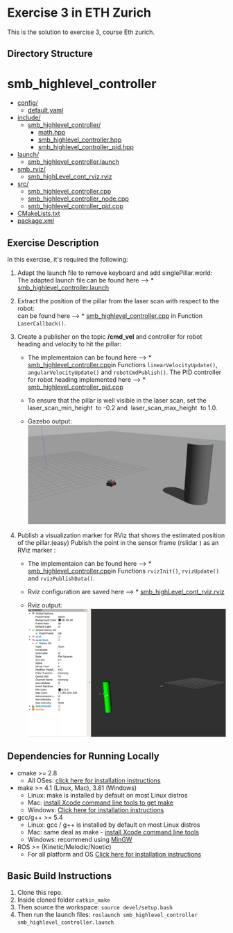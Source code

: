 # Exercise 3 in ETH Zurich
This is the solution to exercise 3, course Eth zurich. 

## Directory Structure
# smb_highlevel_controller

* [config/](./smb_highlevel_controller/config)
  * [default.yaml](./smb_highlevel_controller/config/default.yaml)
* [include/](./smb_highlevel_controller/include)
  * [smb_highlevel_controller/](./smb_highlevel_controller/include/smb_highlevel_controller)
    * [math.hpp](./smb_highlevel_controller/include/smb_highlevel_controller/math.hpp)
    * [smb_highlevel_controller.hpp](./smb_highlevel_controller/include/smb_highlevel_controller/smb_highlevel_controller.hpp)
    * [smb_highlevel_controller_pid.hpp](./smb_highlevel_controller/include/smb_highlevel_controller/smb_highlevel_controller_pid.hpp)
* [launch/](./smb_highlevel_controller/launch)
  * [smb_highlevel_controller.launch](./smb_highlevel_controller/launch/smb_highlevel_controller.launch)
* [smb_rviz/](./smb_highlevel_controller/smb_rviz)
  * [smb_highLevel_cont_rviz.rviz](./smb_highlevel_controller/smb_rviz/smb_highLevel_cont_rviz.rviz)
* [src/](./smb_highlevel_controller/src)
  * [smb_highlevel_controller.cpp](./smb_highlevel_controller/src/smb_highlevel_controller.cpp)
  * [smb_highlevel_controller_node.cpp](./smb_highlevel_controller/src/smb_highlevel_controller_node.cpp)
  * [smb_highlevel_controller_pid.cpp](./smb_highlevel_controller/src/smb_highlevel_controller_pid.cpp)
* [CMakeLists.txt](./smb_highlevel_controller/CMakeLists.txt)
* [package.xml](./smb_highlevel_controller/package.xml)


## Exercise Description

In this exercise, it's required the following:  
1. Adapt the launch file to remove keyboard and add singlePillar.world:  
    The adapted launch file can be found here --> * [smb_highlevel_controller.launch](./smb_highlevel_controller/launch/smb_highlevel_controller.launch)

2.  Extract the position of the pillar from the laser scan with respect to the robot:  
    can be found here -->  * [smb_highlevel_controller.cpp](./smb_highlevel_controller/src/smb_highlevel_controller.cpp) in Function `LaserCallback()`.


3. Create a publisher on the topic **/cmd_vel** and controller for robot    heading and velocity to hit the pillar:  
    - The implementaion can be found here --> * [smb_highlevel_controller.cpp](./smb_highlevel_controller/src/smb_highlevel_controller.cpp)in Functions `linearVelocityUpdate()`, `angularVelocityUpdate()` and `robotCmdPublish()`.
    The PID controller for robot heading implemented here --> * [smb_highlevel_controller_pid.cpp](./smb_highlevel_controller/src/smb_highlevel_controller_pid.cpp)

    - To ensure that the pillar is well visible in the
      laser scan, set the ​ laser_scan_min_height ​ to -0.2 and ​ laser_scan_max_height ​ to 1.0.

    - Gazebo output:  
      ![alt text](images/gazebo.png)    

4. Publish a visualization marker for RViz that shows the estimated position of the pillar.(easy) Publish the point in the sensor frame (​rslidar ) as an RViz marker :  
    - The implementaion can be found here --> * [smb_highlevel_controller.cpp](./smb_highlevel_controller/src/smb_highlevel_controller.cpp)in Functions `rvizInit()`, `rvizUpdate()` and `rvizPublishData()`.

    - Rviz configuration are saved here -->   * [smb_highLevel_cont_rviz.rviz](./smb_highlevel_controller/smb_rviz/smb_highLevel_cont_rviz.rviz)

    - Rviz output:  
      ![alt text](images/rviz.png)   

## Dependencies for Running Locally
* cmake >= 2.8
  * All OSes: [click here for installation instructions](https://cmake.org/install/)
* make >= 4.1 (Linux, Mac), 3.81 (Windows)
  * Linux: make is installed by default on most Linux distros
  * Mac: [install Xcode command line tools to get make](https://developer.apple.com/xcode/features/)
  * Windows: [Click here for installation instructions](http://gnuwin32.sourceforge.net/packages/make.htm)
* gcc/g++ >= 5.4
  * Linux: gcc / g++ is installed by default on most Linux distros
  * Mac: same deal as make - [install Xcode command line tools](https://developer.apple.com/xcode/features/)
  * Windows: recommend using [MinGW](http://www.mingw.org/)
* ROS  >= (Kinetic/Melodic/Noetic)
  * For all platform and OS [Click here for installation instructions](http://wiki.ros.org/ROS/Installation)

## Basic Build Instructions

1. Clone this repo.
2. Inside cloned folder `catkin_make`
3. Then source the workspace: `source devel/setup.bash`
4. Then run the launch files: `roslaunch smb_highlevel_controller smb_highlevel_controller.launch`
